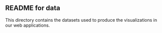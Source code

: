 ## **README for data**

This directory contains the datasets used to produce the visualizations in our web applications.